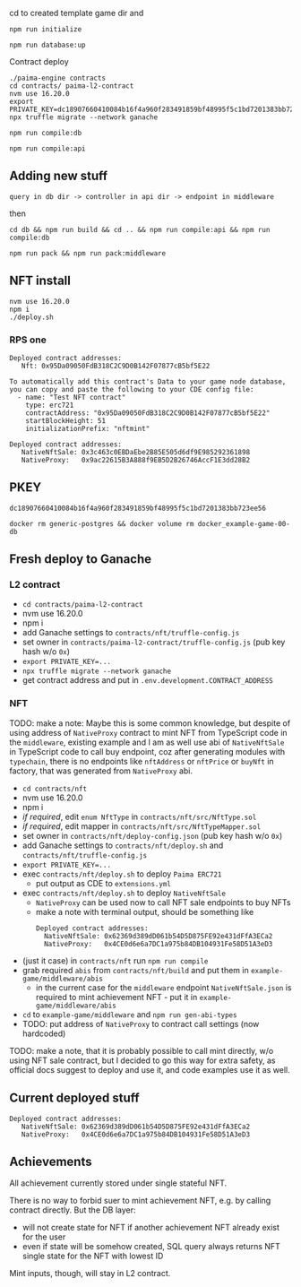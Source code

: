 cd to created template game dir and
```
npm run initialize
```

```
npm run database:up
```

Contract deploy

```
./paima-engine contracts
cd contracts/ paima-l2-contract
nvm use 16.20.0
export PRIVATE_KEY=dc18907660410084b16f4a960f283491859bf48995f5c1bd7201383bb723ee56
npx truffle migrate --network ganache
```

```
npm run compile:db
```

```
npm run compile:api
```

## Adding new stuff
`query in db dir -> controller in api dir -> endpoint in middleware`

then

```
cd db && npm run build && cd .. && npm run compile:api && npm run compile:db
```

```
npm run pack && npm run pack:middleware
```

## NFT install

```
nvm use 16.20.0
npm i
./deploy.sh
```

### RPS one

```
Deployed contract addresses:
   Nft: 0x95Da09050FdB318C2C9D0B142F07877cB5bf5E22

To automatically add this contract's Data to your game node database, you can copy and paste the following to your CDE config file:
  - name: "Test NFT contract"
    type: erc721
    contractAddress: "0x95Da09050FdB318C2C9D0B142F07877cB5bf5E22"
    startBlockHeight: 51
    initializationPrefix: "nftmint"
```

```
Deployed contract addresses:
   NativeNftSale: 0x3c463c0EBDaEbe2B85E505d6df9E985292361898
   NativeProxy:   0x9ac22615B3A888f9EB5D2B26746AccF1E3dd28B2
```

## PKEY
```
dc18907660410084b16f4a960f283491859bf48995f5c1bd7201383bb723ee56
```

```
docker rm generic-postgres && docker volume rm docker_example-game-00-db
```

## Fresh deploy to Ganache

### L2 contract

- `cd contracts/paima-l2-contract`
- nvm use 16.20.0
- npm i
- add Ganache settings to `contracts/nft/truffle-config.js`
- set owner in `contracts/paima-l2-contract/truffle-config.js` (pub key hash w/o `0x`)
- `export PRIVATE_KEY=...`
- `npx truffle migrate --network ganache`
- get contract address and put in `.env.development.CONTRACT_ADDRESS`

### NFT

TODO: make a note: Maybe this is some common knowledge, but despite of using address of  `NativeProxy` contract to mint NFT from TypeScript code in the `middleware`, existing example and I am as well use abi of `NativeNftSale` in TypeScript code to call buy endpoint, coz after generating modules with `typechain`, there is no endpoints like `nftAddress` or `nftPrice` or `buyNft` in factory, that was generated from `NativeProxy` abi.

- `cd contracts/nft`
- nvm use 16.20.0
- npm i
- *if required*, edit `enum NftType` in `contracts/nft/src/NftType.sol`
- *if required*, edit mapper in `contracts/nft/src/NftTypeMapper.sol`
- set owner in `contracts/nft/deploy-config.json` (pub key hash w/o `0x`)
- add Ganache settings to `contracts/nft/deploy.sh` and `contracts/nft/truffle-config.js`
- `export PRIVATE_KEY=...`
- exec `contracts/nft/deploy.sh` to deploy `Paima ERC721`
  - put output as CDE to `extensions.yml`
- exec `contracts/nft/deploy.sh` to deploy `NativeNftSale`
  - `NativeProxy` can be used now to call NFT sale endpoints to buy NFTs
  - make a note with terminal output, should be something like
    ```
    Deployed contract addresses:
      NativeNftSale: 0x62369d389dD061b54D5D875FE92e431dFfA3ECa2
      NativeProxy:   0x4CE0d6e6a7DC1a975b84DB104931Fe58D51A3eD3
      ```
- (just it case) in `contracts/nft` run `npm run compile`
- grab required `abis` from `contracts/nft/build` and put them in `example-game/middleware/abis`
  - in the current case for the `middleware` endpoint `NativeNftSale.json` is required to mint achievement NFT - put it in `example-game/middleware/abis`
- `cd` to `example-game/middleware` and `npm run gen-abi-types`
- TODO: put address of `NativeProxy` to contract call settings (now hardcoded)

TODO: make a note, that it is probably possible to call mint directly, w/o using NFT sale contract, but I decided to go this way for extra safety, as official docs suggest to deploy and use it, and code examples use it as well. 


## Current deployed stuff

```
Deployed contract addresses:
   NativeNftSale: 0x62369d389dD061b54D5D875FE92e431dFfA3ECa2
   NativeProxy:   0x4CE0d6e6a7DC1a975b84DB104931Fe58D51A3eD3
```

## Achievements
All achievement currently stored under single stateful NFT.

There is no way to forbid suer to mint achievement NFT, e.g. by calling contract directly. But the DB layer:
- will not create state for NFT if another achievement NFT already exist for the user
- even if state will be somehow created, SQL query always returns NFT single state for the NFT with lowest ID

Mint inputs, though, will stay in L2 contract.